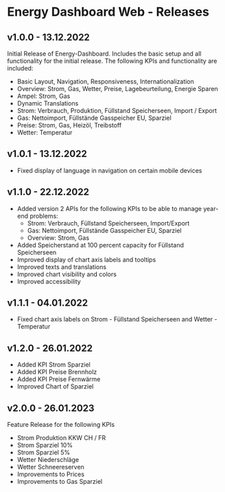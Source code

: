 # Energy Dashboard Web - Releases

## v1.0.0 - 13.12.2022
Initial Release of Energy-Dashboard. Includes the basic setup and all functionality for the initial release. The following KPIs and functionality are included:
- Basic Layout, Navigation, Responsiveness, Internationalization
- Overview: Strom, Gas, Wetter, Preise, Lagebeurteilung, Energie Sparen
- Ampel: Strom, Gas
- Dynamic Translations
- Strom: Verbrauch, Produktion, Füllstand Speicherseen, Import / Export
- Gas: Nettoimport, Füllstände Gasspeicher EU, Sparziel
- Preise: Strom, Gas, Heizöl, Treibstoff
- Wetter: Temperatur

## v1.0.1 - 13.12.2022
- Fixed display of language in navigation on certain mobile devices

## v1.1.0 - 22.12.2022
- Added version 2 APIs for the following KPIs to be able to manage year-end problems:
    - Strom: Verbrauch, Füllstand Speicherseen, Import/Export
    - Gas: Nettoimport, Füllstände Gasspeicher EU, Sparziel
    - Overview: Strom, Gas
- Added Speicherstand at 100 percent capacity for Füllstand Speicherseen
- Improved display of chart axis labels and tooltips
- Improved texts and translations
- Improved chart visibility and colors
- Improved accessibility

## v1.1.1 - 04.01.2022

- Fixed chart axis labels on Strom - Füllstand Speicherseen and Wetter - Temperatur

## v1.2.0 - 26.01.2022

- Added KPI Strom Sparziel
- Added KPI Preise Brennholz
- Added KPI Preise Fernwärme
- Improved Chart of Sparziel

## v2.0.0 - 26.01.2023

Feature Release for the following KPIs

- Strom Produktion KKW CH / FR
- Strom Sparziel 10%
- Strom Sparziel 5%
- Wetter Niederschläge
- Wetter Schneereserven
- Improvements to Prices
- Improvements to Gas Sparziel


